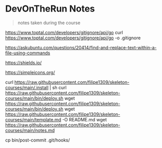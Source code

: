 # DevOnTheRun Notes

> notes taken during the course

<!-- https://gitignore.io -->

https://www.toptal.com/developers/gitignore/api/go
curl https://www.toptal.com/developers/gitignore/api/go -o .gitignore

https://askubuntu.com/questions/20414/find-and-replace-text-within-a-file-using-commands

https://shields.io/

https://simpleicons.org/

curl https://raw.githubusercontent.com/filipe1309/skeleton-courses/main/.install | sh
curl https://raw.githubusercontent.com/filipe1309/skeleton-courses/main/bin/deploy.sh
wget https://raw.githubusercontent.com/filipe1309/skeleton-courses/main/bin/deploy.sh
wget https://raw.githubusercontent.com/filipe1309/skeleton-courses/main/template.md -O README.md
wget https://raw.githubusercontent.com/filipe1309/skeleton-courses/main/notes.md

cp bin/post-commit .git/hooks/
